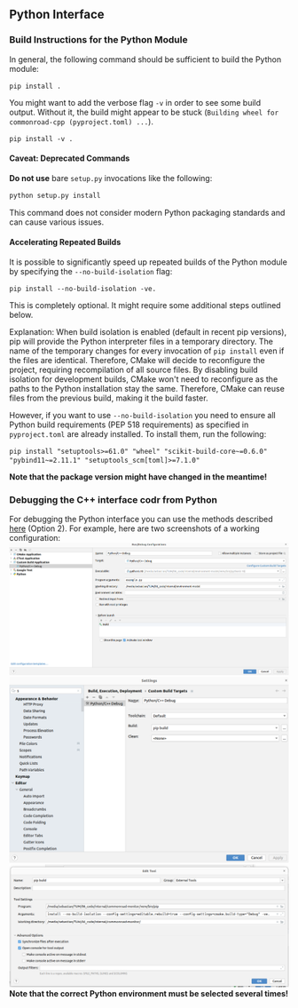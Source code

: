 ## Python Interface

### Build Instructions for the Python Module
In general, the following command should be sufficient to build the Python module:
```
pip install .
```

You might want to add the verbose flag `-v` in order to see some build output.
Without it, the build might appear to be stuck
(`Building wheel for commonroad-cpp (pyproject.toml) ...`).
```
pip install -v .
```

#### Caveat: Deprecated Commands
**Do not use** bare `setup.py` invocations like the following:
```bash
python setup.py install
```
This command does not consider modern Python packaging standards and can cause various issues.

#### Accelerating Repeated Builds
It is possible to significantly speed up repeated builds
of the Python module by specifying the `--no-build-isolation` flag:
```
pip install --no-build-isolation -ve.
```
This is completely optional. It might require some additional steps outlined below.

Explanation: When build isolation is enabled (default in recent pip versions),
pip will provide the Python interpreter files in a temporary directory.
The name of the temporary changes for every invocation of `pip install` even if the files are identical.
Therefore, CMake will decide to reconfigure the project, requiring recompilation of all source files.
By disabling build isolation for development builds, CMake won't need to reconfigure as the paths to the
Python installation stay the same.
Therefore, CMake can reuse files from the previous build, making it the build faster.

However, if you want to use `--no-build-isolation` you need to ensure all
Python build requirements (PEP 518 requirements) as specified in
`pyproject.toml` are already installed.
To install them, run the following:
```
pip install "setuptools>=61.0" "wheel" "scikit-build-core~=0.6.0" "pybind11~=2.11.1" "setuptools_scm[toml]>=7.1.0"
```
**Note that the package version might have changed in the meantime!**

### Debugging the C++ interface codr from Python
For debugging the Python interface you can use the methods described [here](https://www.jetbrains.com/help/clion/debugging-python-extensions.html#debug-custom-py) (Option 2).
For example, here are two screenshots of a working configuration:
![img.png](./clion_python_debug_config/img.png)
![img_1.png](./clion_python_debug_config/img_1.png)
![img_2.png](./clion_python_debug_config/img_2.png)
**Note that the correct Python environment must be selected several times!**
